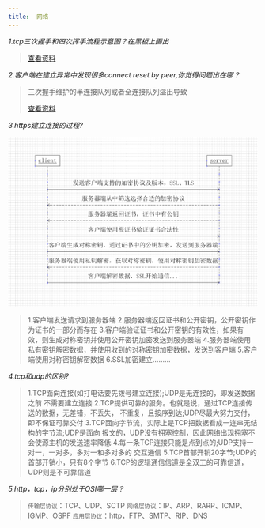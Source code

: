 ```yaml
---
title:  网络
---
```

_1.tcp三次握手和四次挥手流程示意图？在黑板上画出_

> [查看资料](https://blog.csdn.net/smileiam/article/details/78226816)

_2.客户端在建立异常中发现很多connect reset by peer,你觉得问题出在哪？_

> 三次握手维护的半连接队列或者全连接队列溢出导致
>
> [查看资料](https://mp.weixin.qq.com/s/yH3PzGEFopbpA-jw4MythQ)

_3.https建立连接的过程?_

![](/static/images/https_connect.jpg)

> 1.客户端发送请求到服务器端
> 2.服务器端返回证书和公开密钥，公开密钥作为证书的一部分而存在
> 3.客户端验证证书和公开密钥的有效性，如果有效，则生成对称密钥并使用公开密钥加密发送到服务器端
> 4.服务器端使用私有密钥解密数据，并使用收到的对称密钥加密数据，发送到客户端
> 5.客户端使用对称密钥解密数据
> 6.SSL加密建立………

_4.tcp和udp的区别?_

> 1.TCP面向连接(如打电话要先拨号建立连接);UDP是无连接的，即发送数据之前
不需要建立连接
> 2.TCP提供可靠的服务。也就是说，通过TCP连接传送的数据，无差错，不丢失，
不重复，且按序到达;UDP尽最大努力交付，即不保证可靠交付
> 3.TCP面向字节流，实际上是TCP把数据看成一连串无结构的字节流;UDP是面向
报文的，UDP没有拥塞控制，因此网络出现拥塞不会使源主机的发送速率降低
> 4.每一条TCP连接只能是点到点的;UDP支持一对一，一对多，多对一和多对多的
交互通信
> 5.TCP首部开销20字节;UDP的首部开销小，只有8个字节
> 6.TCP的逻辑通信信道是全双工的可靠信道，UDP则是不可靠信道

_5.http，tcp，ip分别处于OSI哪一层？_

> `传输层协议`：TCP、UDP、SCTP
> `网络层协议`：IP、ARP、RARP、ICMP、IGMP、OSPF
> `应用层协议`：http，FTP、SMTP、RIP、DNS
